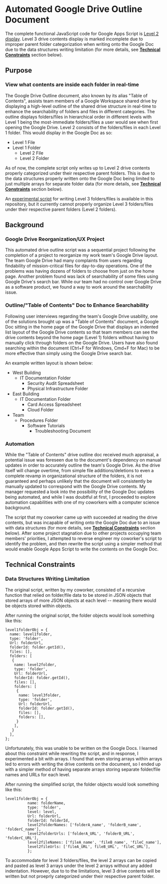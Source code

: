 # Automated Google Drive Outline Document
The complete functional JavaScript code for Google Apps Script is [Level 2 display](https://github.com/kenquejadas/Automated-Google-Drive-Outline-Document/blob/main/Level%202%20display). Level 3 drive contents display is marked incomplete due to improper parent folder categorization when writing onto the Google Doc due to the data structures writing limitation (for more details, see [**Technical Constraints**](https://github.com/kenquejadas/Google-Drive-Web-Scrape-Outline-Doc-Automation#technical-constraints) section below).

## Purpose
### View what contents are inside each folder in real-time
The Google Drive Outline document, also known by its alias "Table of Contents", assists team members of a Google Workspace shared drive by displaying a high-level outline of the shared drive structure in real-time to enhance the searchability of folders and files in different categories. The outline displays folders/files in hierarchical order in different levels with Level 1 being the most-immediate folders/files a user would see when first opening the Google Drive. Level 2 consists of the folders/files in each Level 1 folder. This would display in the Google Doc as so:
* Level 1 File
* Level 1 Folder
  * Level 2 File
  * Level 2 Folder

As of now, the complete script only writes up to Level 2 drive contents properly categorized under their respective parent folders. This is due to the data structures properly written onto the Google Doc being limited to just multiple arrays for separate folder data (for more details, see [**Technical Constraints**](https://github.com/kenquejadas/Google-Drive-Web-Scrape-Outline-Doc-Automation#technical-constraints) section below).

An [experimental script](https://github.com/kenquejadas/Automated-Google-Drive-Outline-Document/blob/main/Level%203%20incomplete) for writing Level 3 folders/files is available in this repository, but it currently cannot properly organize Level 3 folders/files under their respective parent folders (Level 2 folders).

## Background
### Google Drive Reorganization/UX Project
This automated drive outline script was a sequential project following the completion of a project to reorganize my work team's Google Drive layout. The team Google Drive had many complaints from users regarding findability of mission-critical files for day-to-day operations. One of the problems was having dozens of folders to choose from just on the home page. Another problem found was lack of searchability of some files using Google Drive's search bar. While our team had no control over Google Drive as a software product, we found a way to work around the searchability issue.

### Outline/"Table of Contents" Doc to Enhance Searchability
Following user interviews regarding the team's Google Drive usability, one of the solutions brought up was a "Table of Contents" document, a Google Doc sitting in the home page of the Google Drive that displays an indented list layout of the Google Drive contents so that team members can see the drive contents beyond the home page (Level 1) folders without having to manually click through folders on the Google Drive. Users have also found searching within the document (Ctrl+F for Windows, Cmd+F for Mac) to be more effective than simply using the Google Drive search bar. 

An example written layout is shown below:
* West Building
  * IT Documentation Folder
    * Security Audit Spreadsheet
    * Physical Infrastructure Folder
* East Building
  * IT Documentation Folder
    * Card Access Spreadsheet
    * Cloud Folder
* Team
  * Procedures Folder
    * Software Tutorials
      * Troubleshooting Document

### Automation
While the "Table of Contents" drive outline doc received much appraisal, a potential issue was foreseen due to the document's dependency on manual updates in order to accurately outline the team's Google Drive. As the drive itself will change overtime, from simple file additions/deletions to even a complete revamp in organizational structure of the folders, it is not guaranteed and perhaps unlikely that the document will consistently be manually updated to correspond with the Google Drive contents. My manager requested a look into the possibility of the Google Doc updates being automated, and while I was doubtful at first, I proceeded to explore automation capabilities with one of my coworkers with a computer science background. 

The script that my coworker came up with succeeded at reading the drive contents, but was incapable of writing onto the Google Doc due to an issue with data structures (for more details, see [**Technical Constraints**](https://github.com/kenquejadas/Google-Drive-Web-Scrape-Outline-Doc-Automation#technical-constraints) section below). After some project stagnation due to other projects occupying team members' priorities, I attempted to reverse engineer my coworker's script to identify the problem, and then rewrite the script using a simpler method that would enable Google Apps Script to write the contents on the Google Doc.

## Technical Constraints
### Data Structures Writing Limitation
The original script, written by my coworker, consisted of a recursive function that relied on folder/file data to be stored in JSON objects that stored arrays of more JSON objects at each level -- meaning there would be objects stored within objects.

After running the original script, the folder objects would look something like this:
```
level1folderObj = {
  name: level1folder,
  type: 'folder',
  Url: folderUrl,
  folderId: folder.getId(),
  files: [],
  folders: [
   {
    name: level2folder,
    type: 'folder',
    Url: folderUrl,
    folderId: folder.getId(),
    files: [],
    folders: [
     {
      name: level3folder,
      type: 'folder',
      Url: folderUrl,
      folderId: folder.getId(),
      files: [],
      folders: [],
     }
    ],
   }
  ],
};
```

Unfortunately, this was unable to be written on the Google Docs. I learned about this constraint while rewriting the script, and in response, I experimented a bit with arrays. I found that even storing arrays within arrays led to errors with writing the drive contents on the document, so I ended up with a simpler method of having separate arrays storing separate folder/file names and URLs for each level.

After running the simplified script, the folder objects would look something like this:
```
level1folderObj = {
          name: folderName,
          type: 'folder',
          level: level,
          Url: folderUrl,
          folderId: folderId,
          level2folderNames: ['folderA_name', 'folderB_name', 'folderC_name'],
          level2folderUrls: ['folderA_URL', 'folderB_URL', 'folderC_URL'],
          level2fileNames: ['fileA_name', 'fileB_name', 'fileC_name'],
          level2fileUrls: ['fileA_URL', fileB_URL', 'fileC_URL'],
          };
```
To accommodate for level 3 folders/files, the level 2 arrays can be copied and pasted as level 3 arrays under the level 2 arrays without any added indentation. However, due to to the limitations, level 3 drive contents will be written but not proeprly categorized under their respective parent folder.
